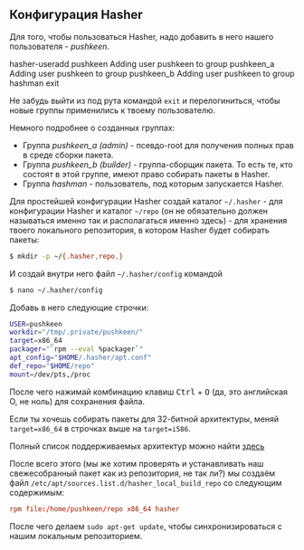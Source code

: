 ## Конфигурация Hasher

Для того, чтобы пользоваться Hasher, надо добавить в него нашего пользователя - *pushkeen*.
<div id="termynal" data-termynal data-ty-typeDelay="40" data-ty-lineDelay="700">
    <span data-ty="input" data-ty-prompt="[root@localhost /] #">hasher-useradd pushkeen</span>
    <span class="no-select" data-ty>Adding user pushkeen to group pushkeen_a</span>
    <span class="no-select" data-ty>Adding user pushkeen to group pushkeen_b
</span>
    <span class="no-select" data-ty>Adding user pushkeen to group hashman</span>
    <span data-ty="input" data-ty-prompt="[root@localhost /] #">exit</span>
    <span data-ty="input" data-ty-prompt="[pushkeen@localhost ~] $"></span>
</div>

Не забудь выйти из под рута командой `exit` и перелогиниться, чтобы новые группы применились к твоему пользователю.

Немного подробнее о созданных группах:
- Группа *pushkeen_a (admin)* - псевдо-root для получения полных прав в среде сборки пакета.
- Группа *pushkeen_b (builder)* - группа-сборщик пакета. То есть те, кто состоят в этой группе, имеют право собирать пакеты в Hasher.
- Группа *hashman* - пользователь, под которым запускается Hasher.

Для простейшей конфигурации Hasher создай каталог `~/.hasher` - для конфигурации Hasher и каталог `~/repo` (он не обязательно должен называться именно так и располагаться именно здесь) - для хранения твоего локального репозитория, в котором Hasher будет собирать пакеты:
```bash
$ mkdir -p ~/{.hasher,repo,}
```
И создай внутри него файл `~/.hasher/config` командой
```bash
$ nano ~/.hasher/config
```
Добавь в него следующие строчки:
```bash
USER=pushkeen
workdir="/tmp/.private/pushkeen/"
target=x86_64
packager="`rpm --eval %packager`"
apt_config="$HOME/.hasher/apt.conf"
def_repo="$HOME/repo"
mount=/dev/pts,/proc
```
После чего нажимай комбинацию клавиш <kbd>Ctrl</kbd> + <kbd>O</kbd> (да, это английская О, не ноль) для сохранения файла.

Если ты хочешь собирать пакеты для 32-битной архитектуры, меняй `target=x86_64` в строчках выше на `target=i586`.

Полный список поддерживаемых архитектур можно найти [здесь](https://www.altlinux.org/Ports)

После всего этого (мы же хотим проверять и устанавливать наш свежесобранный пакет как из репозитория, не так ли?)
мы создаём файл `/etc/apt/sources.list.d/hasher_local_build_repo`
со следующим содержимым:
```conf
rpm file:/home/pushkeen/repo x86_64 hasher
```

После чего делаем `sudo apt-get update`, чтобы синхронизироваться с нашим локальным репозиторием.
